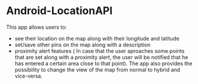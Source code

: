 # Android-LocationAPI

This app allows users to:
- see their location on the map along with their longitude and latitude 
- set/save other pins on the map along with a description
- proximity alert features ( In case that the user aproaches some points that are set along with a proximity alert, the user will be notified that he has entered a certain area close to that point). 
The app also provides the possibility to change the view of the map from normal to hybrid and vice-versa.
